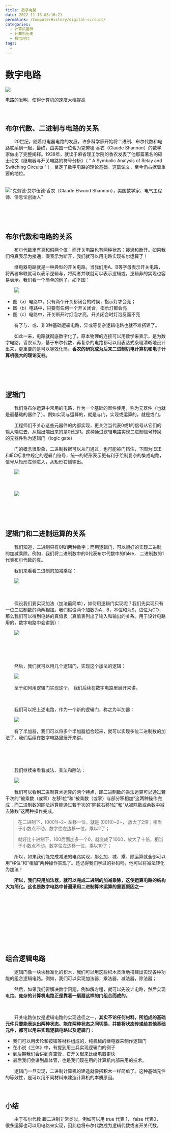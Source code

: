 ```yaml
---
title: 数字电路
date: 2022-11-13 08:16:21
permalink: /ComputerHistory/digital-circuit/
categories:
  - 计算机基础
  - 计算机历史
  - 机电时代
tags:
  - 
---
```

# 数字电路

![](https://image.peterjxl.com/blog/75.jpg)

电路的发明，使得计算机的速度大幅提高

<!-- more -->　　‍

## 布尔代数、二进制与电路的关系

　　20世纪，随着继电器电路的发展，许多科学家开始将二进制、布尔代数和电路联系到一起，最终，由美国一位名为克劳德·香农（Claude Shannon）的数学家做出了完整阐释。1938年，就读于麻省理工学院的香农发表了他那篇著名的硕士论文《继电器与开关电路的符号分析》（ “ A Symbolic Analysis of Relay and Switching Circuits ” ），奠定了数字电路的理论基础。这篇论文，至今仍占据着重要的地位。

　　![ "克劳德·艾尔伍德·香农（Claude Elwood Shannon），美国数学家、电气工程师、信息论创始人"](https://image.peterjxl.com/blog/image-20220820110706-bn8xgcx.png)

　　‍

　　‍

## 布尔代数和电路的关系

　　布尔代数里有真和假两个值；而开关电路也有两种状态：接通和断开。如果我们将真表示为接通，假表示为断开，我们就可以用电路实现布尔运算了！

　　继电器电路就是一种典型的开关电路。当我们用A、B等字母表示开关电路，将两者串联就可以表示逻辑与，将两者并联就可以表示逻辑或，逻辑非的实现也容易表示。我们看一个简单的例子，如下图：

　　![](https://image.peterjxl.com/blog/image-20220821194844-gqfagxr.png)​

* 图（a）电路中，只有两个开关都闭合的时候，指示灯才会亮；
* 图（b）电路中，只要有任何一个开关闭合，指示灯都会亮
* 图（c）电路中，开关断开时灯泡才亮，开关闭合时灯泡反而不亮

　　有了与、或、非3种基础逻辑电路，异或等复杂逻辑电路也就不难搭建了。

　　如此一来，电路就彻底数字化了，原本物理的连接可以用数学来表示，是为数字电路。香农认为，基于布尔代数，再复杂的电路都可以用表达式条理清晰地设计出来，更重要的是可以等效化简。**香农的研究成为后来二进制机电计算机和电子计算机强大的理论支柱。**​

　　‍

　　‍

## 逻辑门

　　我们将布尔运算中常用的电路，作为一个基础的器件使用，称为元器件（也就是最基础的器件了）。例如实现与运算的，就是与门，实现或运算的，就是或门。

　　工程师们不关心这些元器件的内部实现，更关注当代表0或1的信号从它们的输入端进去，从输出端出来的是0还是1。这种通过逻辑电路实现二进制信号转换的元器件称为逻辑门（logic gate）

　　门的概念很形象，二进制数据可以从门通过，也可能被门挡住，下图为IEEE和IEC标准中规定的逻辑门符号，统一的矩形表示更有利于绘制复杂的集成电路，信号从矩形左侧进入，从矩形右侧输出。

　　![](https://image.peterjxl.com/blog/image-20220821195215-qekimza.png)​

　　‍

　　![](https://image.peterjxl.com/blog/image-20220821195213-csx355s.png)​

　　‍

　　​

## 逻辑门和二进制运算的关系

　　我们知道，二进制只有0和1两种数字；而用逻辑门，可以很好的实现二进制的加减乘除。例如，我们将二进制数中的0代表布尔代数中的false， 二进制数的1代表布尔代数的真。

　　我们来看看二进制的加减乘除：

　　![](https://image.peterjxl.com/blog/image-20220820194913-ythb5iv.png)​

　　‍

　　假设我们要实现加法（加法最简单），如何用逻辑门实现呢？我们先实现只有一位二进制数的两两相加。我们假设两个加数为A，B，本位和为S，进位为CO，那么我们可以得到电路的真值表（真值表列出了输入和输出的关系。用于设计电路用的，数字电路中会讲到）：

　　![](https://image.peterjxl.com/blog/image-20220821195538-duwzvpr.png)

　　‍

　　‍

　　然后，我们就可以用几个逻辑门，实现这个加法的逻辑：

　　![](https://image.peterjxl.com/blog/image-20220821195642-im0v7sc.png)

　　至于如何用逻辑门实现这个， 我们后续在数字电路里展开来讲。

　　‍

　　我们可以把上述电路，作为一个新的逻辑门，称之为半加器：

　　![](https://image.peterjxl.com/blog/image-20220821213207-4kjrji8.png)

　　有了半加器，我们可以将多个半加器组合起来，就可以实现多位二进制数的加法了，我们后续在数字电路里展开来讲。

　　‍

　　‍

　　我们继续来看看减法、乘法和除法：

　　![](https://image.peterjxl.com/blog/image-20220820194913-ythb5iv.png)

　　我们可以看到二进制算术运算的两个特点，即二进制数的乘法运算可以通过若干次的“被乘数（或零）左移1位”和“被乘数（或零）与部分积相加”这两种操作完成；而二进制数的除法运算能通过若干次的“除数右移1位”和“从被除数或余数中减去除数”这两种操作完成。

> 在二进制下，(0001)~2~ 左移一位，就是 (0010)~2~， 放大了2倍；相当于小数点不动，数字往左边移一位，乘以2了；
>
> 就好比十进制下，100后面加多一个0，就变成了1000，放大了十倍，相当于小数点不动，数字往左边移一位，乘以10了；

　　所以，如果我们能完成减法的电路实现，那么加、减、乘、除运算就全部可以用“移位”和“相加”两种操作实现了。还记得我们学过的补码吗，他可以将减法转化为加法！

　　**所以，我们只用加法器，就可以完成二进制的加减乘除，这使运算电路的结构大为简化。这也是数字电路中普遍采用二进制算术运算的重要原因之一**​

　　‍

　　‍

　　‍

　　‍

　　‍

## 组合逻辑电路

　　逻辑门像一块块标准化的积木，我们可以用这些积木灵活地搭建出实现各种功能的组合逻辑电路。例如，我们可以实现加法器，乘法器，减法器，除法器；

　　然后，如果我们要解决数学问题，例如解方程，就可以先设计电路，然后实现电路。**庞杂的计算机电路正是靠着一扇扇这样的门组合而成的。**​

　　‍

　　开关电路仅仅是逻辑电路的实现途径之一，**其实不论任何材料，所组成的基础元件只要能表达出两种状态、能在两种状态之间切换，并能将状态传递给其他基础元件，都可以用来实现逻辑电路以及逻辑门**​：

* 我们可以用齿轮和按钮等材料组成的，纯机械的继电器来制作逻辑门
* 在小说《三体》中，有提到用士兵实现逻辑门的例子
* 到后期我们会讲到真空管，它开关起来比继电器更快
* 最后我们会讲到晶体管，也是我们现在用的计算机内部采用的技术。

　　逻辑门一旦实现，二进制计算机的建造就像搭积木一样简单了。这种基础元件的等效性，是可以用不同材料来建造计算机的本质原因。

　　‍

## 小结

　　由于布尔代数  跟二进制非常类似，例如可以用 true 代表 1， false 代表0， 很多运算也可以用电路来实现，因此也将布尔代数成为逻辑代数或者开关代数。

　　‍
